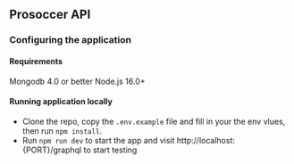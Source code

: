 ## Prosoccer API

### Configuring the application

#### Requirements

Mongodb 4.0 or better
Node.js 16.0+

#### Running application locally

- Clone the repo, copy the `.env.example` file and fill in your the env vlues, then run `npm install`.
- Run `npm run dev` to start the app and visit http://localhost:{PORT}/graphql to start testing
